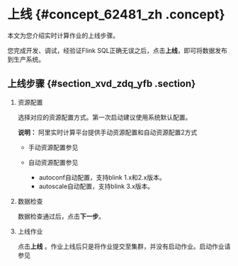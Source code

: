 # 上线 {#concept_62481_zh .concept}

本文为您介绍实时计算作业的上线步骤。

您完成开发、调试，经验证Flink SQL正确无误之后，点击**上线**，即可将数据发布到生产系统。

## 上线步骤 {#section_xvd_zdq_yfb .section}

1.  资源配置

    选择对应的资源配置方式。第一次启动建议使用系统默认配置。

    **说明：** 阿里实时计算平台提供手动资源配置和自动资源配置2方式

    -   手动资源配置参见
    -   自动资源配置参见

        -   autoconf自动配置，支持blink 1.x和2.x版本。
        -   autoscale自动配置，支持blink 3.x版本。
2.  数据检查

    数据检查通过后，点击**下一步**。

3.  上线作业

    点击**上线** 。作业上线后只是将作业提交至集群，并没有启动作业。启动作业请参见



